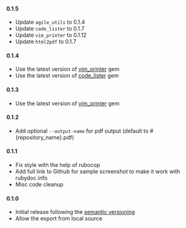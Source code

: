 #### 0.1.5

- Update `agile_utils` to 0.1.4
- Update `code_lister` to 0.1.7
- Update `vim_printer` to 0.1.12
- Update `html2pdf`    to 0.1.7

#### 0.1.4

- Use the latest version of [vim_printer][] gem
- Use the latest version of [code_lister][] gem

#### 0.1.3

- Use the latest version of [vim_printer][] gem

#### 0.1.2

- Add optional `--output-name` for pdf output (default to #{repository_name}.pdf)

#### 0.1.1

- Fix style with the help of rubocop
- Add full link to Github for sample screenshot to make it work with rubydoc.info
- Misc code cleanup

#### 0.1.0

- Initial release following the [semantic versioning][]
- Allow the export from local source

[semantic versioning]: http://semver.org
[code_lister]: https://github.com/agilecreativity/code_lister
[vim_printer]: https://github.com/agilecreativity/vim_printer
